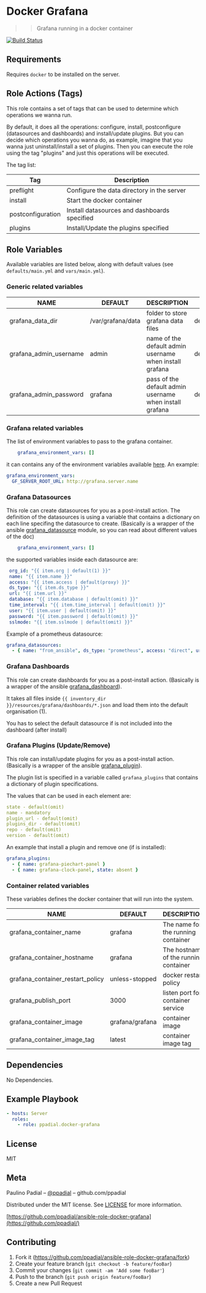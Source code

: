 # Docker Grafana

>> Grafana running in a docker container

[![Build Status](https://travis-ci.org/ppadial/ansible-role-docker-grafana.svg?branch=master)](https://travis-ci.org/ppadial/ansible-role-docker-grafana)

## Requirements

Requires `docker` to be installed on the server.

## Role Actions (Tags)

This role contains a set of tags that can be used to determine which operations we wanna run.

By default, it does all the operations: configure, install, postconfigure (datasources and dashboards) and install/update plugins. But you can decide which operations you wanna do, as example, imagine that you wanna just uninstall/install a set of plugins. Then you can execute the role using the tag "plugins" and just this operations will be executed.

The tag list:

| Tag | Description |
|---|---|
| preflight | Configure the data directory in the server |
| install | Start the docker container |
| postconfiguration | Install datasources and dashboards specified |
| plugins | Install/Update the plugins specified |



## Role Variables

Available variables are listed below, along with default values (see `defaults/main.yml` and `vars/main.yml`).

### Generic related variables

| NAME | DEFAULT | DESCRIPTION   | file  |
|---|---|---|---|
| grafana_data_dir  | /var/grafana/data  | folder to store grafana data files  | defaults/main.yml |
| grafana_admin_username | admin | name of the default admin username when install grafana | defaults/main.yml |
| grafana_admin_password | grafana | pass of the default admin username when install grafana | defaults/main.yml |

### Grafana related variables

The list of environment variables to pass to the grafana container.

```yml
    grafana_environment_vars: []
```

it can contains any of the environment variables available [here](https://hub.docker.com/r/grafana/grafana/).
An example:

```yml
grafana_environment_vars:
  GF_SERVER_ROOT_URL: http://grafana.server.name
```

### Grafana Datasources

This role can create datasources for you as a post-install action. The definition of the datasources is using a variable that contains a dictionary on each line specifing the datasource to create. (Basically is a wrapper of the ansible [grafana_datasource](https://docs.ansible.com/ansible/latest/modules/grafana_datasource_module.html?highlight=grafana_datasource) module, so you can read about different values of the doc)

```yml
    grafana_environment_vars: []
```

the supported variables inside each datasource are:

```yml
 org_id: "{{ item.org | default(1) }}"
 name: "{{ item.name }}"
 access: "{{ item.access | default(proxy) }}"
 ds_type: "{{ item.ds_type }}"
 url: "{{ item.url }}"
 database: "{{ item.database | default(omit) }}"
 time_interval: "{{ item.time_interval | default(omit) }}"
 user: "{{ item.user | default(omit) }}"
 password: "{{ item.password | default(omit) }}"
 sslmode: "{{ item.sslmode | default(omit) }}"
```

Example of a prometheus datasource:

```yml
grafana_datasources:
  - { name: "from_ansible", ds_type: "prometheus", access: "direct", url: "http://prometheus:9090"}
```

### Grafana Dashboards

This role can create dashboards for you as a post-install action. (Basically is a wrapper of the ansible [grafana_dashboard](https://docs.ansible.com/ansible/latest/modules/grafana_dashboard_module.html)).

It takes all files inside `{{ inventory_dir }}/resources/grafana/dashboards/*.json` and load them into the default organisation (1).

You has to select the default datasource if is not included into the dashboard (after install)

### Grafana Plugins (Update/Remove)

This role can install/update plugins for you as a post-install action. (Basically is a wrapper of the ansible [grafana_plugin](https://docs.ansible.com/ansible/latest/modules/grafana_plugin_module.html?highlight=grafana%20plugin)).

The plugin list is specified in a variable called `grafana_plugins` that contains a dictionary of plugin specifications.

The values that can be used in each element are:

```yml
state - default(omit)
name - mandatory
plugin_url - default(omit)
plugins_dir - default(omit)
repo - default(omit)
version - default(omit)
```

An example that install a plugin and remove one (if is installed):

```yml
grafana_plugins:
  - { name: grafana-piechart-panel }
  - { name: grafana-clock-panel, state: absent }
```

### Container related variables

These variables defines the docker container that will run into the system.

| NAME | DEFAULT | DESCRIPTION   | file  |
|---|---|---|---|
| grafana_container_name  | grafana  | The name for the running container  | defaults/main.yml |
| grafana_container_hostname  | grafana | The hostname of the running container  | defaults/main.yml  |
| grafana_container_restart_policy  | unless-stopped  | docker restart policy  | defaults/main.yml  |
| grafana_publish_port  | 3000  | listen port for container service | defaults/main.yml  |
| grafana_container_image | grafana/grafana | container image | vars/main.yml |
| grafana_container_image_tag | latest | container image tag | vars/main.yml |

## Dependencies

  No Dependencies.

## Example Playbook

```yaml
- hosts: Server
  roles:
    - role: ppadial.docker-grafana
```

## License

MIT

## Meta

Paulino Padial – [@ppadial](https://github.com/ppadial) – github.com/ppadial

Distributed under the MIT license. See [LICENSE](LICENSE) for more information.

[https://github.com/ppadial/ansible-role-docker-grafana](https://github.com/ppadial/)

## Contributing

1. Fork it (<https://github.com/ppadial/ansible-role-docker-grafana/fork>)
2. Create your feature branch (`git checkout -b feature/fooBar`)
3. Commit your changes (`git commit -am 'Add some fooBar'`)
4. Push to the branch (`git push origin feature/fooBar`)
5. Create a new Pull Request

<!-- Markdown link & img dfn's -->
[wiki]: https://github.com/ppadial/ansible-role-docker-grafana/wiki

